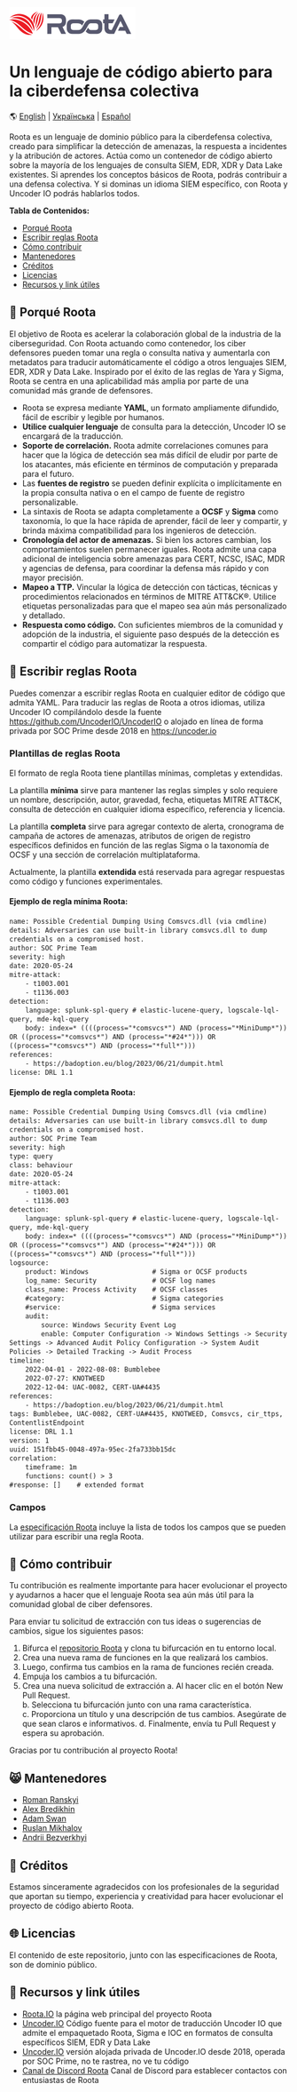 <p align="left">
  <img src="images/roota_logo_double.png" width="228" height="58">
</p>

# Un lenguaje de código abierto para la ciberdefensa colectiva
:earth_americas: [English](README.md) | [Українська](README_Ukrainian.md) | [Español](README_Spanish.md)  

Roota es un lenguaje de dominio público para la ciberdefensa colectiva, creado para simplificar la detección de amenazas, la respuesta a incidentes y la atribución de actores. Actúa como un contenedor de código abierto sobre la mayoría de los lenguajes de consulta SIEM, EDR, XDR y Data Lake existentes. Si aprendes los conceptos básicos de Roota, podrás contribuir a una defensa colectiva. Y si dominas un idioma SIEM específico, con Roota y Uncoder IO podrás hablarlos todos.

**Tabla de Contenidos:**

- [Porqué Roota](#smiling_face_with_three_hearts-porqué-roota)
- [Escribir reglas Roota](#mage-escribir-reglas-roota)
- [Cómo contribuir](#cookie-cómo-contribuir)
- [Mantenedores](#smile_cat-mantenedores)
- [Créditos](#clap-créditos)
- [Licencias](#globe_with_meridians-licencias)
- [Recursos y link útiles](#book-recursos-y-link-útiles)
  
## :smiling_face_with_three_hearts: Porqué Roota
El objetivo de Roota es acelerar la colaboración global de la industria de la ciberseguridad. Con Roota actuando como contenedor, los ciber defensores pueden tomar una regla o consulta nativa y aumentarla con metadatos para traducir automáticamente el código a otros lenguajes SIEM, EDR, XDR y Data Lake. Inspirado por el éxito de las reglas de Yara y Sigma, Roota se centra en una aplicabilidad más amplia por parte de una comunidad más grande de defensores.

- Roota se expresa mediante **YAML**, un formato ampliamente difundido, fácil de escribir y legible por humanos.
- **Utilice cualquier lenguaje** de consulta para la detección, Uncoder IO se encargará de la traducción.
- **Soporte de correlación.** Roota admite correlaciones comunes para hacer que la lógica de detección sea más difícil de eludir por parte de los atacantes, más eficiente en términos de computación y preparada para el futuro.
- Las **fuentes de registro** se pueden definir explícita o implícitamente en la propia consulta nativa o en el campo de fuente de registro personalizable.
- La sintaxis de Roota se adapta completamente a **OCSF** y **Sigma** como taxonomía, lo que la hace rápida de aprender, fácil de leer y compartir, y brinda máxima compatibilidad para los ingenieros de detección.
- **Cronología del actor de amenazas.** Si bien los actores cambian, los comportamientos suelen permanecer iguales. Roota admite una capa adicional de inteligencia sobre amenazas para CERT, NCSC, ISAC, MDR y agencias de defensa, para coordinar la defensa más rápido y con mayor precisión.
- **Mapeo a TTP.** Vincular la lógica de detección con tácticas, técnicas y procedimientos relacionados en términos de MITRE ATT&CK®. Utilice etiquetas personalizadas para que el mapeo sea aún más personalizado y detallado.
- **Respuesta como código.** Con suficientes miembros de la comunidad y adopción de la industria, el siguiente paso después de la detección es compartir el código para automatizar la respuesta.
  
## :mage: Escribir reglas Roota
Puedes comenzar a escribir reglas Roota en cualquier editor de código que admita YAML. Para traducir las reglas de Roota a otros idiomas, utiliza Uncoder IO compilándolo desde la fuente https://github.com/UncoderIO/UncoderIO o alojado en línea de forma privada por SOC Prime desde 2018 en https://uncoder.io

### Plantillas de reglas Roota
El formato de regla Roota tiene plantillas mínimas, completas y extendidas.

La plantilla **mínima** sirve para mantener las reglas simples y solo requiere un nombre, descripción, autor, gravedad, fecha, etiquetas MITRE ATT&CK, consulta de detección en cualquier idioma específico, referencia y licencia.

La plantilla **completa** sirve para agregar contexto de alerta, cronograma de campaña de actores de amenazas, atributos de origen de registro específicos definidos en función de las reglas Sigma o la taxonomía de OCSF y una sección de correlación multiplataforma.

Actualmente, la plantilla **extendida** está reservada para agregar respuestas como código y funciones experimentales.

#### Ejemplo de regla mínima Roota:
```
name: Possible Credential Dumping Using Comsvcs.dll (via cmdline)
details: Adversaries can use built-in library comsvcs.dll to dump credentials on a compromised host.
author: SOC Prime Team
severity: high
date: 2020-05-24
mitre-attack:
    - t1003.001
    - t1136.003
detection:
    language: splunk-spl-query # elastic-lucene-query, logscale-lql-query, mde-kql-query
    body: index=* ((((process="*comsvcs*") AND (process="*MiniDump*")) OR ((process="*comsvcs*") AND (process="*#24*"))) OR ((process="*comsvcs*") AND (process="*full*")))
references: 
    - https://badoption.eu/blog/2023/06/21/dumpit.html
license: DRL 1.1
```

#### Ejemplo de regla completa Roota:
```
name: Possible Credential Dumping Using Comsvcs.dll (via cmdline)
details: Adversaries can use built-in library comsvcs.dll to dump credentials on a compromised host.
author: SOC Prime Team
severity: high
type: query 
class: behaviour
date: 2020-05-24
mitre-attack:
    - t1003.001
    - t1136.003
detection:
    language: splunk-spl-query # elastic-lucene-query, logscale-lql-query, mde-kql-query
    body: index=* ((((process="*comsvcs*") AND (process="*MiniDump*")) OR ((process="*comsvcs*") AND (process="*#24*"))) OR ((process="*comsvcs*") AND (process="*full*")))
logsource:
    product: Windows                # Sigma or OCSF products
    log_name: Security              # OCSF log names
    class_name: Process Activity    # OCSF classes
    #category:                      # Sigma categories
    #service:                       # Sigma services
    audit:
        source: Windows Security Event Log 
        enable: Computer Configuration -> Windows Settings -> Security Settings -> Advanced Audit Policy Configuration -> System Audit Policies -> Detailed Tracking -> Audit Process
timeline:
    2022-04-01 - 2022-08-08: Bumblebee
    2022-07-27: KNOTWEED
    2022-12-04: UAC-0082, CERT-UA#4435
references: 
    - https://badoption.eu/blog/2023/06/21/dumpit.html
tags: Bumblebee, UAC-0082, CERT-UA#4435, KNOTWEED, Comsvcs, cir_ttps, ContentlistEndpoint
license: DRL 1.1
version: 1
uuid: 151fbb45-0048-497a-95ec-2fa733bb15dc
correlation: 
    timeframe: 1m
    functions: count() > 3
#response: []    # extended format
```

### Campos
La [especificación Roota](https://github.com/UncoderIO/RootA/blob/main/RootA_Specification.md) incluye la lista de todos los campos que se pueden utilizar para escribir una regla Roota.

## :cookie: Cómo contribuir
Tu contribución es realmente importante para hacer evolucionar el proyecto y ayudarnos a hacer que el lenguaje Roota sea aún más útil para la comunidad global de ciber defensores.

Para enviar tu solicitud de extracción con tus ideas o sugerencias de cambios, sigue los siguientes pasos:

1. Bifurca el [repositorio Roota](https://github.com/UncoderIO/RootA/tree/main) y clona tu bifurcación en tu entorno local.
2. Crea una nueva rama de funciones en la que realizará los cambios.
3. Luego, confirma tus cambios en la rama de funciones recién creada.
4. Empuja los cambios a tu bifurcación.
5. Crea una nueva solicitud de extracción 
    a. Al hacer clic en el botón New Pull Request.  
    b. Selecciona tu bifurcación junto con una rama característica.  
    c. Proporciona un título y una descripción de tus cambios. Asegúrate de que sean claros e informativos. 
    d. Finalmente, envía tu Pull Request y espera su aprobación. 

Gracias por tu contribución al proyecto Roota!

## :smile_cat: Mantenedores
- [Roman Ranskyi](https://www.linkedin.com/in/roman-966b91b5/)
- [Alex Bredikhin](https://www.linkedin.com/in/bredikhin/)
- [Adam Swan](https://github.com/acalarch/)
- [Ruslan Mikhalov](https://www.linkedin.com/in/rmikhalov/)
- [Andrii Bezverkhyi](https://www.linkedin.com/in/andriimb/)

## :clap: Créditos
Estamos sinceramente agradecidos con los profesionales de la seguridad que aportan su tiempo, experiencia y creatividad para hacer evolucionar el proyecto de código abierto Roota.

## :globe_with_meridians: Licencias
El contenido de este repositorio, junto con las especificaciones de Roota, son de dominio público.

## :book: Recursos y link útiles
- [Roota.IO](https://roota.io/) la página web principal del proyecto Roota
- [Uncoder.IO](https://github.com/UncoderIO/UncoderIO/) Código fuente para el motor de traducción Uncoder IO que admite el empaquetado Roota, Sigma e IOC en formatos de consulta específicos SIEM, EDR y Data Lake
- [Uncoder.IO](https://uncoder.io/) versión alojada privada de Uncoder.IO desde 2018, operada por SOC Prime, no te rastrea, no ve tu código
- [Canal de Discord Roota](https://tdm.socprime.com/zeptolink/5IAokHui2iWUHaB8/) Canal de Discord para establecer contactos con entusiastas de Roota
